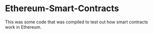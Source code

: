 # Ethereum-Smart-Contracts
This was some code that was compiled to test out how smart contracts work in Ethereum.
